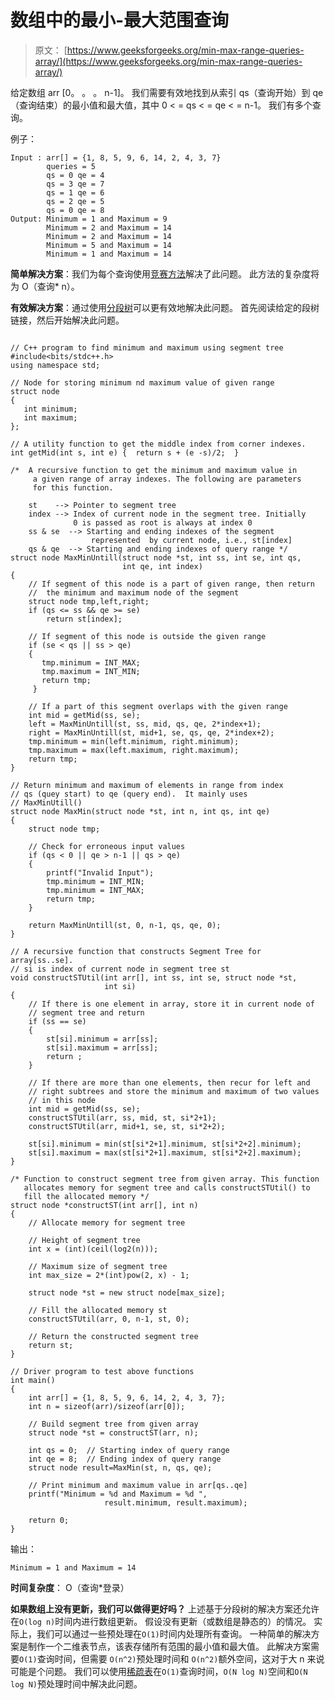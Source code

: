 # 数组中的最小-最大范围查询

> 原文： [https://www.geeksforgeeks.org/min-max-range-queries-array/](https://www.geeksforgeeks.org/min-max-range-queries-array/)

给定数组 arr [0。 。 。 n-1]。 我们需要有效地找到从索引 qs（查询开始）到 qe（查询结束）的最小值和最大值，其中 0 < = qs < = qe < = n-1。 我们有多个查询。

例子：

```
Input : arr[] = {1, 8, 5, 9, 6, 14, 2, 4, 3, 7}
        queries = 5
        qs = 0 qe = 4
        qs = 3 qe = 7
        qs = 1 qe = 6
        qs = 2 qe = 5
        qs = 0 qe = 8
Output: Minimum = 1 and Maximum = 9 
        Minimum = 2 and Maximum = 14 
        Minimum = 2 and Maximum = 14 
        Minimum = 5 and Maximum = 14
        Minimum = 1 and Maximum = 14

```



**简单解决方案**：我们为每个查询使用[竞赛方法](https://www.geeksforgeeks.org/maximum-and-minimum-in-an-array/)解决了此问题。 此方法的复杂度将为 O（查询* n）。

**有效解决方案**：通过使用[分段树](https://www.geeksforgeeks.org/segment-tree-set-1-range-minimum-query/)可以更有效地解决此问题。 首先阅读给定的段树链接，然后开始解决此问题。

```

// C++ program to find minimum and maximum using segment tree 
#include<bits/stdc++.h> 
using namespace std; 

// Node for storing minimum nd maximum value of given range 
struct node 
{ 
   int minimum; 
   int maximum; 
}; 

// A utility function to get the middle index from corner indexes. 
int getMid(int s, int e) {  return s + (e -s)/2;  } 

/*  A recursive function to get the minimum and maximum value in 
     a given range of array indexes. The following are parameters 
     for this function. 

    st    --> Pointer to segment tree 
    index --> Index of current node in the segment tree. Initially 
              0 is passed as root is always at index 0 
    ss & se  --> Starting and ending indexes of the segment 
                  represented  by current node, i.e., st[index] 
    qs & qe  --> Starting and ending indexes of query range */
struct node MaxMinUntill(struct node *st, int ss, int se, int qs, 
                         int qe, int index) 
{ 
    // If segment of this node is a part of given range, then return 
    //  the minimum and maximum node of the segment 
    struct node tmp,left,right; 
    if (qs <= ss && qe >= se) 
        return st[index]; 

    // If segment of this node is outside the given range 
    if (se < qs || ss > qe) 
    { 
       tmp.minimum = INT_MAX; 
       tmp.maximum = INT_MIN; 
       return tmp; 
     } 

    // If a part of this segment overlaps with the given range 
    int mid = getMid(ss, se); 
    left = MaxMinUntill(st, ss, mid, qs, qe, 2*index+1); 
    right = MaxMinUntill(st, mid+1, se, qs, qe, 2*index+2); 
    tmp.minimum = min(left.minimum, right.minimum); 
    tmp.maximum = max(left.maximum, right.maximum); 
    return tmp; 
} 

// Return minimum and maximum of elements in range from index 
// qs (quey start) to qe (query end).  It mainly uses 
// MaxMinUtill() 
struct node MaxMin(struct node *st, int n, int qs, int qe) 
{ 
    struct node tmp; 

    // Check for erroneous input values 
    if (qs < 0 || qe > n-1 || qs > qe) 
    { 
        printf("Invalid Input"); 
        tmp.minimum = INT_MIN; 
        tmp.minimum = INT_MAX; 
        return tmp; 
    } 

    return MaxMinUntill(st, 0, n-1, qs, qe, 0); 
} 

// A recursive function that constructs Segment Tree for array[ss..se]. 
// si is index of current node in segment tree st 
void constructSTUtil(int arr[], int ss, int se, struct node *st, 
                     int si) 
{ 
    // If there is one element in array, store it in current node of 
    // segment tree and return 
    if (ss == se) 
    { 
        st[si].minimum = arr[ss]; 
        st[si].maximum = arr[ss]; 
        return ; 
    } 

    // If there are more than one elements, then recur for left and 
    // right subtrees and store the minimum and maximum of two values 
    // in this node 
    int mid = getMid(ss, se); 
    constructSTUtil(arr, ss, mid, st, si*2+1); 
    constructSTUtil(arr, mid+1, se, st, si*2+2); 

    st[si].minimum = min(st[si*2+1].minimum, st[si*2+2].minimum); 
    st[si].maximum = max(st[si*2+1].maximum, st[si*2+2].maximum); 
} 

/* Function to construct segment tree from given array. This function 
   allocates memory for segment tree and calls constructSTUtil() to 
   fill the allocated memory */
struct node *constructST(int arr[], int n) 
{ 
    // Allocate memory for segment tree 

    // Height of segment tree 
    int x = (int)(ceil(log2(n))); 

    // Maximum size of segment tree 
    int max_size = 2*(int)pow(2, x) - 1; 

    struct node *st = new struct node[max_size]; 

    // Fill the allocated memory st 
    constructSTUtil(arr, 0, n-1, st, 0); 

    // Return the constructed segment tree 
    return st; 
} 

// Driver program to test above functions 
int main() 
{ 
    int arr[] = {1, 8, 5, 9, 6, 14, 2, 4, 3, 7}; 
    int n = sizeof(arr)/sizeof(arr[0]); 

    // Build segment tree from given array 
    struct node *st = constructST(arr, n); 

    int qs = 0;  // Starting index of query range 
    int qe = 8;  // Ending index of query range 
    struct node result=MaxMin(st, n, qs, qe); 

    // Print minimum and maximum value in arr[qs..qe] 
    printf("Minimum = %d and Maximum = %d ", 
                     result.minimum, result.maximum); 

    return 0; 
} 

```

输出：

```
Minimum = 1 and Maximum = 14 

```

**时间复杂度**： O（查询*登录）

**如果数组上没有更新，我们可以做得更好吗？**
上述基于分段树的解决方案还允许在`O(log n)`时间内进行数组更新。 假设没有更新（或数组是静态的）的情况。 实际上，我们可以通过一些预处理在`O(1)`时间内处理所有查询。 一种简单的解决方案是制作一个二维表节点，该表存储所有范围的最小值和最大值。 此解决方案需要`O(1)`查询时间，但需要 `O(n^2)`预处理时间和 `O(n^2)`额外空间，这对于大 n 来说可能是个问题。 我们可以使用[稀疏表](https://www.geeksforgeeks.org/range-minimum-query-for-static-array/)在`O(1)`查询时间，`O(N log N)`空间和`O(N log N)`预处理时间中解决此问题。



